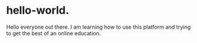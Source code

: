 # hello-world.
Hello everyone out there.
I am learning how to use this platform and trying to get the best of an online education.
